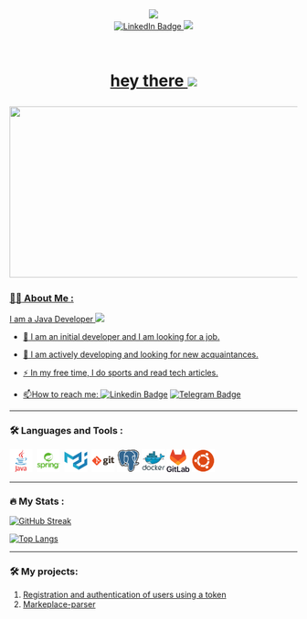 <div id="header" align="center">
  <img src="https://media.giphy.com/media/M9gbBd9nbDrOTu1Mqx/giphy.gif" width="100"/>
</div>
<div id="badges" align="center" >
  <a href="https://www.linkedin.com/in/kirill-ignatev-00b6a3245/">
    <img src="https://img.shields.io/badge/LinkedIn-blue?style=for-the-badge&logo=linkedin&logoColor=white" alt="LinkedIn Badge"/>
  </a>
  <a href="https://t.me/kaptain_03">
    <img src="https://img.shields.io/badge/Telegram-blue?style=for-the-badge&logo=telegram&logoColor=white"/>
</div>
  
<p align="center"><img src="https://komarev.com/ghpvc/?username=goldenchest19&style=flat-square&color=blue" alt=""/>
<h1><p align="center">
  hey there
  <img src="https://media.giphy.com/media/hvRJCLFzcasrR4ia7z/giphy.gif" width="30px"/>
</h1>

  <div align="center">
  <img src="https://media.giphy.com/media/dWesBcTLavkZuG35MI/giphy.gif" width="600" height="300"/>
</div>
  
  ### :man_technologist: About Me :
  I am a Java Developer <img src="https://media.giphy.com/media/WUlplcMpOCEmTGBtBW/giphy.gif" width="30">
- :telescope: I am an initial developer and I am looking for a job.

- :seedling: I am actively developing and looking for new acquaintances.

- :zap: In my free time, I do sports and read tech articles.

- :mailbox:How to reach me: [![Linkedin Badge](https://img.shields.io/badge/LinkedIn-blue?style=flat&logo=Linkedin&logoColor=white)](https://www.linkedin.com/in/kirill-ignatev-00b6a3245/) [![Telegram Badge](https://img.shields.io/badge/Telegram-blue?style=for-the-badge&logo=telegram&logoColor=white)](https://t.me/kaptain_03)
  
---

### :hammer_and_wrench: Languages and Tools :
<div>
  <img src="https://github.com/devicons/devicon/blob/master/icons/java/java-original-wordmark.svg" title="Java" alt="Java" width="40" height="40"/>&nbsp;
  <img src="https://github.com/devicons/devicon/blob/master/icons/spring/spring-original-wordmark.svg" title="Spring" alt="Spring" width="40" height="40"/>&nbsp;
  <img src="https://github.com/devicons/devicon/blob/master/icons/materialui/materialui-original.svg" title="Material UI" alt="Material UI" width="40" height="40"/>&nbsp;
  <img src="https://github.com/devicons/devicon/blob/master/icons/git/git-original-wordmark.svg" title="Git" **alt="Git" width="40" height="40"/>
 <img src = "https://github.com/devicons/devicon/blob/master/icons/postgresql/postgresql-original.svg" title="postgresql" **alt="postgresql" width="40" height="40"/>
 <img src = "https://github.com/devicons/devicon/blob/master/icons/docker/docker-original-wordmark.svg" title="docker" **alt="docker" width="40" height="40"/>
 <img src = "https://github.com/devicons/devicon/blob/master/icons/gitlab/gitlab-original-wordmark.svg" title="gitlab" **alt="gitlab" width="40" height="40"/>
 <img src = "https://github.com/devicons/devicon/blob/master/icons/ubuntu/ubuntu-plain.svg" title="ubuntu" **alt="ubuntu" width="40" height="40"/>
</div>

---

### :fire: My Stats :
[![GitHub Streak](http://github-readme-streak-stats.herokuapp.com?user=goldenchest19&theme=dark&background=000000)](https://git.io/streak-stats)

[![Top Langs](https://github-readme-stats.vercel.app/api/top-langs/?username=goldenchest19&layout=compact&theme=vision-friendly-dark)](https://github.com/anuraghazra/github-readme-stats)

---

### :hammer_and_wrench: My projects:
  
  1. [Registration and authentication of users using a token](https://github.com/goldenchest19/learnit/tree/main/registration)
  2. [Markeplace-parser](https://github.com/goldenchest19/marketplace)
